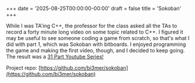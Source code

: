 +++
date = '2025-08-25T00:00:00-00:00'
draft = false
title = 'Sokoban'
+++

While I was TA'ing C++, the professor for the class asked all the TAs to record a forty minute long video on some topic related to C++. I figured it may be useful to see someone coding a game from scratch, so that's what I did with part 1, which was Sokoban with bitboards. I enjoyed programming the game and making the first video, though, and I decided to keep going. The result was a [31 Part Youtube Series!](https://www.youtube.com/playlist?list=PLwaZncztKsRckZ0u3sKbwkZMtH1-ABkDR)

Project repo: [https://github.com/bi3mer/sokoban](https://github.com/bi3mer/sokoban)

